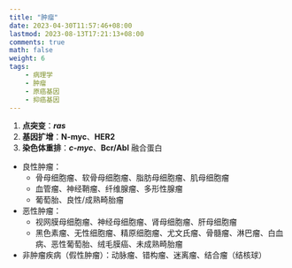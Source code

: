 ```yaml
---
title: "肿瘤"
date: 2023-04-30T11:57:46+08:00
lastmod: 2023-08-13T17:21:13+08:00
comments: true
math: false
weight: 6
tags:
    - 病理学
    - 肿瘤
    - 原癌基因
    - 抑癌基因
---
```


<!--more-->

1. **点突变**：***ras***
2. **基因扩增**：**N-myc**、**HER2**
3. **染色体重排**：***c-myc***、**Bcr/Abl** 融合蛋白

<!--separator-->

- 良性肿瘤：
    - 骨母细胞瘤、软骨母细胞瘤、脂肪母细胞瘤、肌母细胞瘤
    - 血管瘤、神经鞘瘤、纤维腺瘤、多形性腺瘤
    - 葡萄胎、良性/成熟畸胎瘤
- 恶性肿瘤：
    - 视网膜母细胞瘤、神经母细胞瘤、肾母细胞瘤、肝母细胞瘤
    - 黑色素瘤、无性细胞瘤、精原细胞瘤、尤文氏瘤、骨髓瘤、淋巴瘤、白血病、恶性葡萄胎、绒毛膜癌、未成熟畸胎瘤
- 非肿瘤疾病（假性肿瘤）：动脉瘤、错构瘤、迷离瘤、结合瘤（结核球）
